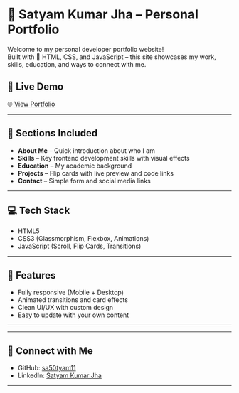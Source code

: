# 💼 Satyam Kumar Jha – Personal Portfolio

Welcome to my personal developer portfolio website!  
Built with 💙 HTML, CSS, and JavaScript – this site showcases my work, skills, education, and ways to connect with me.

## 📌 Live Demo
🌐 [View Portfolio](https://sa50tyam11.github.io/web-portfolio)

---

## 📂 Sections Included

- **About Me** – Quick introduction about who I am
- **Skills** – Key frontend development skills with visual effects
- **Education** – My academic background
- **Projects** – Flip cards with live preview and code links
- **Contact** – Simple form and social media links

---

## 💻 Tech Stack

- HTML5
- CSS3 (Glassmorphism, Flexbox, Animations)
- JavaScript (Scroll, Flip Cards, Transitions)

---

## 🚀 Features

- Fully responsive (Mobile + Desktop)
- Animated transitions and card effects
- Clean UI/UX with custom design
- Easy to update with your own content

---



---

## 🤝 Connect with Me

- GitHub: [sa50tyam11](https://github.com/sa50tyam11)
- LinkedIn: [Satyam Kumar Jha](https://linkedin.com/in/satyam-kumar-jha)


---

